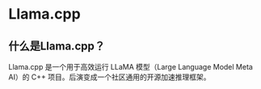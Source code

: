# Llama.cpp

## 什么是Llama.cpp？

Llama.cpp 是一个用于高效运行 LLaMA 模型（Large Language Model Meta AI）的 C++ 项目。后演变成一个社区通用的开源加速推理框架。